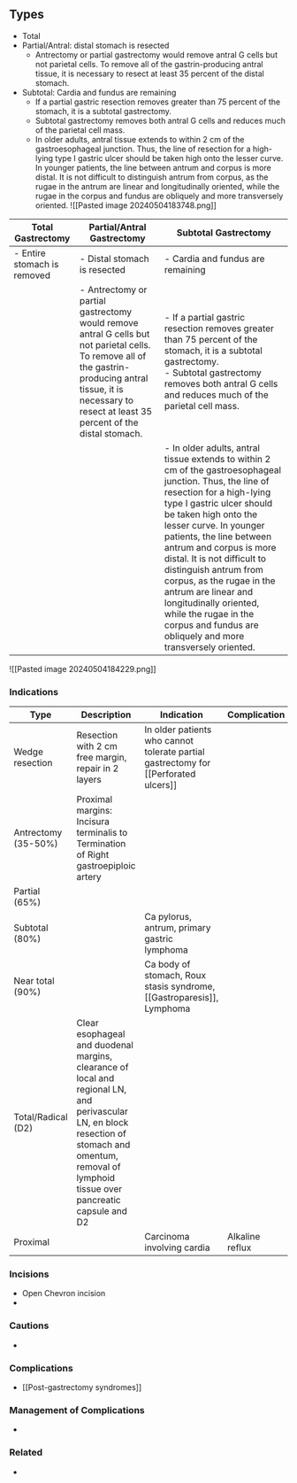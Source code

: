 
## Types
- Total
- Partial/Antral: distal stomach is resected
	- Antrectomy or partial gastrectomy would remove antral G cells but not parietal cells. To remove all of the gastrin-producing antral tissue, it is necessary to resect at least 35 percent of the distal stomach.
- Subtotal: Cardia and fundus are remaining
	- If a partial gastric resection removes greater than 75 percent of the stomach, it is a subtotal gastrectomy. 
	- Subtotal gastrectomy removes both antral G cells and reduces much of the parietal cell mass.
	- In older adults, antral tissue extends to within 2 cm of the gastroesophageal junction. Thus, the line of resection for a high-lying type I gastric ulcer should be taken high onto the lesser curve. In younger patients, the line between antrum and corpus is more distal. It is not difficult to distinguish antrum from corpus, as the rugae in the antrum are linear and longitudinally oriented, while the rugae in the corpus and fundus are obliquely and more transversely oriented.
![[Pasted image 20240504183748.png]]

| **Total Gastrectomy**       | **Partial/Antral Gastrectomy**                                                                                                                                                                                     | **Subtotal Gastrectomy**                                                                                                                                                                                                                                                                                                                                                                                                                                                                         |
| --------------------------- | ------------------------------------------------------------------------------------------------------------------------------------------------------------------------------------------------------------------ | ------------------------------------------------------------------------------------------------------------------------------------------------------------------------------------------------------------------------------------------------------------------------------------------------------------------------------------------------------------------------------------------------------------------------------------------------------------------------------------------------ |
| - Entire stomach is removed | - Distal stomach is resected                                                                                                                                                                                       | - Cardia and fundus are remaining                                                                                                                                                                                                                                                                                                                                                                                                                                                                |
|                             | - Antrectomy or partial gastrectomy would remove antral G cells but not parietal cells. To remove all of the gastrin-producing antral tissue, it is necessary to resect at least 35 percent of the distal stomach. | - If a partial gastric resection removes greater than 75 percent of the stomach, it is a subtotal gastrectomy.<br>- Subtotal gastrectomy removes both antral G cells and reduces much of the parietal cell mass.                                                                                                                                                                                                                                                                                 |
|                             |                                                                                                                                                                                                                    | - In older adults, antral tissue extends to within 2 cm of the gastroesophageal junction. Thus, the line of resection for a high-lying type I gastric ulcer should be taken high onto the lesser curve. In younger patients, the line between antrum and corpus is more distal. It is not difficult to distinguish antrum from corpus, as the rugae in the antrum are linear and longitudinally oriented, while the rugae in the corpus and fundus are obliquely and more transversely oriented. |
![[Pasted image 20240504184229.png]]
### Indications

| Type                | Description                                                                                                                                                                                          | Indication                                                                          | Complication    |
| ------------------- | ---------------------------------------------------------------------------------------------------------------------------------------------------------------------------------------------------- | ----------------------------------------------------------------------------------- | --------------- |
| Wedge resection     | Resection with 2 cm free margin, repair in 2 layers                                                                                                                                                  | In older patients who cannot tolerate partial gastrectomy for [[Perforated ulcers]] |                 |
| Antrectomy (35-50%) | Proximal margins: Incisura terminalis to Termination of Right gastroepiploic artery                                                                                                                  |                                                                                     |                 |
| Partial (65%)       |                                                                                                                                                                                                      |                                                                                     |                 |
| Subtotal (80%)      |                                                                                                                                                                                                      | Ca pylorus, antrum, primary gastric lymphoma                                        |                 |
| Near total (90%)    |                                                                                                                                                                                                      | Ca body of stomach, Roux stasis syndrome, [[Gastroparesis]], Lymphoma               |                 |
| Total/Radical (D2)  | Clear esophageal and duodenal margins, clearance of local and regional LN, and perivascular LN, en block resection of stomach and omentum, removal of lymphoid tissue over pancreatic capsule and D2 |                                                                                     |                 |
| Proximal            |                                                                                                                                                                                                      | Carcinoma involving cardia                                                          | Alkaline reflux |

### Incisions
- Open Chevron incision
- 



### Cautions
- 


### Complications
- [[Post-gastrectomy syndromes]] 


### Management of Complications
- 


### Related
- 